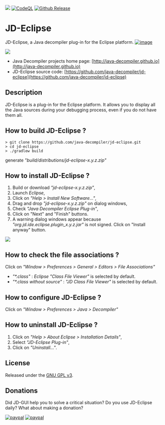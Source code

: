 [![](https://jitpack.io/v/nbauma109/jd-eclipse.svg)](https://jitpack.io/#nbauma109/jd-eclipse)
[![CodeQL](https://github.com/nbauma109/jd-eclipse/actions/workflows/codeql-analysis.yml/badge.svg)](https://github.com/nbauma109/jd-eclipse/actions/workflows/codeql-analysis.yml)
[![Github Release](https://github.com/nbauma109/jd-eclipse/actions/workflows/release.yml/badge.svg)](https://github.com/nbauma109/jd-eclipse/actions/workflows/release.yml)

# JD-Eclipse

JD-Eclipse, a Java decompiler plug-in for the Eclipse platform. [![image](https://user-images.githubusercontent.com/9403560/156565769-51264b92-4850-46c1-ad33-a4211a4c89ec.png)](https://jitpack.io/com/github/nbauma109/jd-eclipse/jd-eclipse/master-SNAPSHOT/jd-eclipse-master-SNAPSHOT.zip)

![](https://raw.githubusercontent.com/java-decompiler/jd-eclipse/master/src/website/img/jd-eclipse.png)

- Java Decompiler projects home page: [http://java-decompiler.github.io](http://java-decompiler.github.io)
- JD-Eclipse source code: [https://github.com/java-decompiler/jd-eclipse](https://github.com/java-decompiler/jd-eclipse)

## Description
JD-Eclipse is a plug-in for the Eclipse platform. It allows you to 
display all the Java sources during your debugging process, even if 
you do not have them all.

## How to build JD-Eclipse ?
```
> git clone https://github.com/java-decompiler/jd-eclipse.git
> cd jd-eclipse
> ./gradlew build
```
generate _"build/distributions/jd-eclipse-x.y.z.zip"_

## How to install JD-Eclipse ?
1. Build or download _"jd-eclipse-x.y.z.zip"_,
2. Launch _Eclipse_,
3. Click on _"Help > Install New Software..."_,
4. Drag and drop _"jd-eclipse-x.y.z.zip"_ on dialog windows,
5. Check _"Java Decompiler Eclipse Plug-in"_,
6. Click on "Next" and "Finish" buttons.
7. A warning dialog windows appear because _"org.jd.ide.eclipse.plugin_x.y.z.jar"_ is not signed. Click on "Install anyway" button.

![](https://raw.githubusercontent.com/java-decompiler/jd-eclipse/master/src/website/img/install_anyway.png)

## How to check the file associations ?
Click on _"Window > Preferences > General > Editors > File Associations"_
- _"*.class"_ : _Eclipse_ _"Class File Viewer"_ is selected by default.
- _"*.class without source"_ : _"JD Class File Viewer"_ is selected by default.

## How to configure JD-Eclipse ?
Click on _"Window > Preferences > Java > Decompiler"_

## How to uninstall JD-Eclipse ?
1. Click on _"Help > About Eclipse > Installation Details"_,
2. Select _"JD-Eclipse Plug-in"_,
3. Click on _"Uninstall..."_.

## License
Released under the [GNU GPL v3](LICENSE).

## Donations
Did JD-GUI help you to solve a critical situation? Do you use JD-Eclipse daily? What about making a donation?

[![paypal](https://raw.githubusercontent.com/java-decompiler/jd-eclipse/master/src/website/img/btn_donate_euro.gif)](https://www.paypal.com/cgi-bin/webscr?cmd=_s-xclick&hosted_button_id=C88ZMVZ78RF22) [![paypal](https://raw.githubusercontent.com/java-decompiler/jd-eclipse/master/src/website/img/btn_donate_usd.gif)](https://www.paypal.com/cgi-bin/webscr?cmd=_s-xclick&hosted_button_id=CRMXT4Y4QLQGU)
